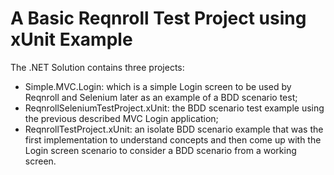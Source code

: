 # A Basic Reqnroll Test Project using xUnit Example

The .NET Solution contains three projects:

* Simple.MVC.Login: which is a simple Login screen to be used by Reqnroll and Selenium later as an example of a BDD scenario test;
* ReqnrollSeleniumTestProject.xUnit: the BDD scenario test example using the previous described MVC Login application;
* ReqnrollTestProject.xUnit: an isolate BDD scenario example that was the first implementation to understand concepts and then come up with the Login screen scenario to consider a BDD scenario from a working screen.

